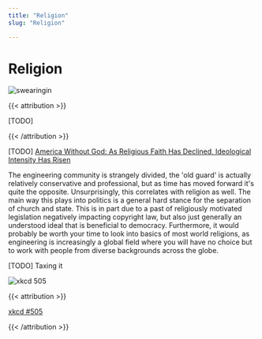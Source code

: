 ```yaml
---
title: "Religion"
slug: "Religion"

---
```


# Religion

![swearingin](/phil/swearingin.webp)

{{< attribution >}}

[TODO]

{{< /attribution >}}

[TODO] [America Without God: As Religious Faith Has Declined, Ideological Intensity Has Risen ](https://www.theatlantic.com/magazine/archive/2021/04/america-politics-religion/618072/)

The engineering community is strangely divided, the 'old guard' is actually relatively conservative and professional, but as time has moved forward it's quite the opposite. Unsurprisingly, this correlates with religion as well. The main way this plays into politics is a general hard stance for the separation of church and state. This is in part due to a past of religiously motivated legislation negatively impacting copyright law, but also just generally an understood ideal that is beneficial to democracy. Furthermore, it would probably be worth your time to look into basics of most world religions, as engineering is increasingly a global field where you will have no choice but to work with people from diverse backgrounds across the globe.

[TODO] Taxing it

![xkcd 505](https://imgs.xkcd.com/comics/a_bunch_of_rocks.png)

{{< attribution >}}

[xkcd #505](https://xkcd.com/505/)

{{< /attribution >}}